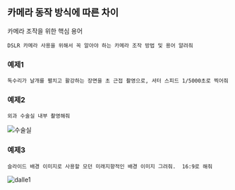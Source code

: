 ## 카메라 동작 방식에 따른 차이

카메라 조작을 위한 핵심 용어
```
DSLR 카메라 사용을 위해서 꼭 알아야 하는 카메라 조작 방법 및 용어 알려줘
```
### 예제1
```
독수리가 날개를 펼치고 활강하는 장면을 초 근접 촬영으로, 셔터 스피드 1/5000초로 찍어줘
```

### 예제2
```
외과 수술실 내부 촬영해줘
```
![수술실](https://github.com/lormadus/chatgpt-handson/assets/14273433/57bb7a06-544e-4014-8079-37f93774a7bc)


### 예제3
```
슬라이드 배경 이미지로 사용할 모던 미래지향적인 배경 이미지 그려줘.  16:9로 해줘
```
![dalle1](https://github.com/lormadus/chatgpt-handson/assets/14273433/113886d1-83db-4f19-8607-0e71f8beca5c)
